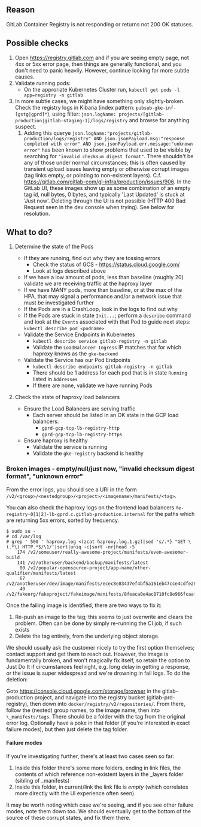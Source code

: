 ## Reason

GitLab Container Registry is not responding or returns not 200 OK statuses.

## Possible checks

1. Open https://registry.gitlab.com and if you are seeing empty page, not 4xx or 5xx error page, then things are generally functional, and you don't need to panic heavily.  However, continue looking for more subtle causes.
1. Validate running pods:
    * On the approriate Kubernetes Cluster run, `kubectl get pods -l
      app=registry -n gitlab`
1. In more subtle cases, we might have something only slightly-broken.  Check the registry logs in Kibana (index pattern: `pubsub-gke-inf-[gstg|gprd]*`), using filter: `json.logName: projects/[gitlab-production|gitlab-staging-1]/logs/registry` and browse for anything suspect.
   1. Adding this querye `json.logName:"projects/gitlab-production/logs/registry" AND json.jsonPayload.msg:"response completed with error" AND json.jsonPayload.err.message:"unknown error"` has been known to show problems that used to be visible by searching for `"invalid checksum digest format"`.  There shouldn't be any of those under normal circumstances; this is often caused by transient upload issues leaving empty or otherwise corrupt images (tag links empty, or pointing to non-existent layers).  C.f. https://gitlab.com/gitlab-com/gl-infra/production/issues/906.  In the GitLab UI, these images show up as some combination of an empty tag id, null bytes, 0 bytes, and typically 'Last Updated' is stuck at 'Just now'.  Deleting through the UI is not possible (HTTP 400 Bad Request seen in the dev console when trying).  See below for resolution.

## What to do?

1. Determine the state of the Pods
    * If they are running, find out why they are tossing errors
      * Check the status of GCS - https://status.cloud.google.com/
      * Look at logs described above
    * If we have a low amount of pods, less than baseline (roughly 20) validate
      we are receiving traffic at the haproxy layer
    * If we have MANY pods, more than baseline, or at the max of the HPA, that
      may signal a performance and/or a network issue that must be investigated
      further
    * If the Pods are in a CrashLoop, look in the logs to find out why
    * If the Pods are stuck in state `Init...`; perform a `describe` command and
      look at the `Events` associated with that Pod to guide next steps: `kubectl
      describe pod <podname>`
    * Validate the Service Endpoints in Kubernetes
      * `kubectl describe service gitlab-registry -n gitlab`
      * Validate the `LoadBalancer Ingress` IP matches that for which haproxy
        knows as the `gke-backend`
    * Validate the Service has our Pod Endpoints
      * `kubectl describe endpoints gitlab-registry -n gitlab`
      * There should be 1 address for each pod that is in state `Running` listed
        in `Addresses`
      * If there are none, validate we have running Pods

1. Check the state of haproxy load balancers
    * Ensure the Load Balancers are serving traffic
      * Each server should be listed in an OK state in the GCP load balancers:
        * `gprd-gcp-tcp-lb-registry-http`
        * `gprd-gcp-tcp-lb-registry-https`
    * Ensure haproxy is healthy
      * Validate the service is running
      * Validate the `gke-registry` backend is healthy

### Broken images - empty/null/just now, "invalid checksum digest format", "unknown error"
From the error logs, you should see a URI in the form `/v2/<group>/<nestedgroup>/<project>/<imagename>/manifests/<tag>`.

You can also check the haproxy logs on the frontend load balancers `fe-registry-0[1|2]-lb-gprd.c.gitlab-production.internal` for the paths which are returning 5xx errors, sorted by frequency.

```
$ sudo su -
# cd /var/log
# grep ' 500 ' haproxy.log <(zcat haproxy.log.1.gz)|sed 's/.*} "GET \(.*\) HTTP.*$/\1/'|sort|uniq -c|sort -nr|head -5
    174 /v2/someuser/really-awesome-project/manifests/even-awesomer-build
    141 /v2/otheruser/backend/backup/manifests/latest
     80 /v2/popular-opensource-project/app-name/other-qualifier/manifests/latest
     67 /v2/anotheruser/dev/image/manifests/ecec8e83437ef4bf5a161eb47cce4cdfe285b87e
     40 /v2/fakeorg/fakeproject/fakeimage/manifests/8feaca0e4ac8710fc8e966fcaaf038f656db4571
```

Once the failing image is identified, there are two ways to fix it:
1. Re-push an image to the tag; this seems to just overwrite and clears the problem.  Often can be done by simply re-running the CI job, if such exists
1. Delete the tag entirely, from the underlying object storage.

We should usually ask the customer nicely to try the first option themselves; contact support and get them to reach out.  However, the image is fundamentally broken, and won't magically fix itself, so retain the option to Just Do It if circumstances feel right, e.g. long delay in getting a response, or the issue is super widespread and we're drowning in fail logs.  To do the deletion:

Goto https://console.cloud.google.com/storage/browser in the gitlab-production project, and navigate into the registry bucket (gitlab-prd-registry), then down into `docker/registry/v2/repositories/`.  From there, follow the (nested) group names, to the image name, then into `\_manifests/tags`.  There should be a folder with the tag from the original error log.  Optionally have a poke in that folder (if you're interested in exact failure modes), but then just delete the tag folder.

#### Failure modes
If you're investigating further, there's at least two cases seen so far:
1. Inside this folder there's some more folders, ending in link files, the contents of which reference non-existent layers in the _layers folder (sibling of _manifests)
1. Inside this folder, in current/link the link file is *empty* (which correlates more directly with the UI experience often seen)

It may be worth noting which case we're seeing, and if you see other failure modes, note them down too.  We should eventually get to the bottom of the source of these corrupt states, and fix them there.
